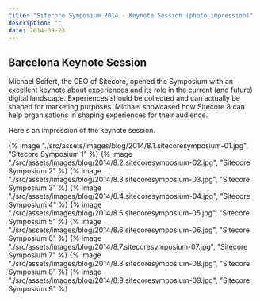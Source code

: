 ```yaml
---
title: "Sitecore Symposium 2014 - Keynote Session (photo impression)"
description: ""
date: 2014-09-23
---
```


## Barcelona Keynote Session

Michael Seifert, the CEO of Sitecore, opened the Symposium with an excellent keynote about experiences and its role in the current (and future) digital landscape. Experiences should be collected and can actually be shaped for marketing purposes. Michael showcased how Sitecore 8 can help organisations in shaping experiences for their audience.

Here's an impression of the keynote session.

{% image "./src/assets/images/blog/2014/8.1.sitecoresymposium-01.jpg", "Sitecore Symposium 1" %}
{% image "./src/assets/images/blog/2014/8.2.sitecoresymposium-02.jpg", "Sitecore Symposium 2" %}
{% image "./src/assets/images/blog/2014/8.3.sitecoresymposium-03.jpg", "Sitecore Symposium 3" %}
{% image "./src/assets/images/blog/2014/8.4.sitecoresymposium-04.jpg", "Sitecore Symposium 4" %}
{% image "./src/assets/images/blog/2014/8.5.sitecoresymposium-05.jpg", "Sitecore Symposium 5" %}
{% image "./src/assets/images/blog/2014/8.6.sitecoresymposium-06.jpg", "Sitecore Symposium 6" %}
{% image "./src/assets/images/blog/2014/8.7.sitecoresymposium-07.jpg", "Sitecore Symposium 7" %}
{% image "./src/assets/images/blog/2014/8.8.sitecoresymposium-08.jpg", "Sitecore Symposium 8" %}
{% image "./src/assets/images/blog/2014/8.9.sitecoresymposium-09.jpg", "Sitecore Symposium 9" %}